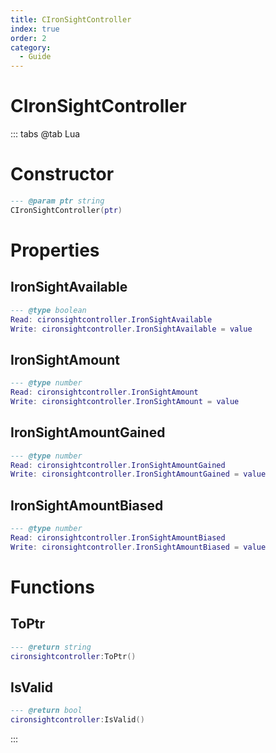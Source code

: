 ```yaml
---
title: CIronSightController
index: true
order: 2
category:
  - Guide
---
```


# CIronSightController

::: tabs
@tab Lua
# Constructor
```lua
--- @param ptr string
CIronSightController(ptr)
```
# Properties
## IronSightAvailable 
```lua
--- @type boolean
Read: cironsightcontroller.IronSightAvailable
Write: cironsightcontroller.IronSightAvailable = value
```
## IronSightAmount 
```lua
--- @type number
Read: cironsightcontroller.IronSightAmount
Write: cironsightcontroller.IronSightAmount = value
```
## IronSightAmountGained 
```lua
--- @type number
Read: cironsightcontroller.IronSightAmountGained
Write: cironsightcontroller.IronSightAmountGained = value
```
## IronSightAmountBiased 
```lua
--- @type number
Read: cironsightcontroller.IronSightAmountBiased
Write: cironsightcontroller.IronSightAmountBiased = value
```
# Functions
## ToPtr
```lua
--- @return string
cironsightcontroller:ToPtr()
```
## IsValid
```lua
--- @return bool
cironsightcontroller:IsValid()
```

:::